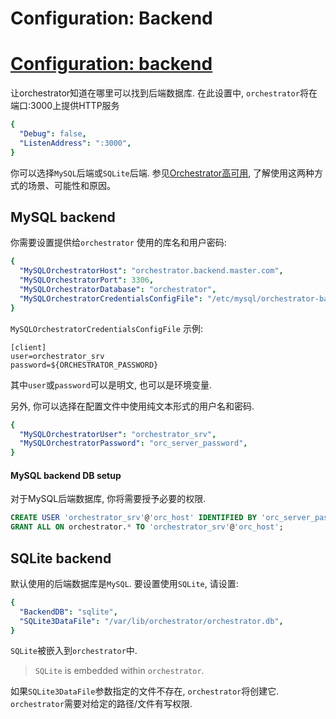 # Configuration: Backend
# [Configuration: backend](https://github.com/openark/orchestrator/blob/master/docs/configuration-backend.md)
让orchestrator知道在哪里可以找到后端数据库. 在此设置中, `orchestrator`将在端口:3000上提供HTTP服务

```yaml
{
  "Debug": false,
  "ListenAddress": ":3000",
}
```
你可以选择`MySQL`后端或`SQLite`后端. 参见[Orchestrator高可用](Deployment/Orchestrator高可用.md), 了解使用这两种方式的场景、可能性和原因。

## MySQL backend
你需要设置提供给`orchestrator` 使用的库名和用户密码:

```yaml
{
  "MySQLOrchestratorHost": "orchestrator.backend.master.com",
  "MySQLOrchestratorPort": 3306,
  "MySQLOrchestratorDatabase": "orchestrator",
  "MySQLOrchestratorCredentialsConfigFile": "/etc/mysql/orchestrator-backend.cnf",
}
```
`MySQLOrchestratorCredentialsConfigFile` 示例:

```Plain Text
[client]
user=orchestrator_srv
password=${ORCHESTRATOR_PASSWORD}
```
其中`user`或`password`可以是明文, 也可以是环境变量.

另外, 你可以选择在配置文件中使用纯文本形式的用户名和密码.

```yaml
{
  "MySQLOrchestratorUser": "orchestrator_srv",
  "MySQLOrchestratorPassword": "orc_server_password",
}
```
#### MySQL backend DB setup
对于MySQL后端数据库, 你将需要授予必要的权限.

```sql
CREATE USER 'orchestrator_srv'@'orc_host' IDENTIFIED BY 'orc_server_password';
GRANT ALL ON orchestrator.* TO 'orchestrator_srv'@'orc_host';
```
## SQLite backend
默认使用的后端数据库是`MySQL`. 要设置使用`SQLite`, 请设置:

```yaml
{
  "BackendDB": "sqlite",
  "SQLite3DataFile": "/var/lib/orchestrator/orchestrator.db",  
}
```
`SQLite`被嵌入到`orchestrator`中.

> `SQLite` is embedded within `orchestrator`. 

如果`SQLite3DataFile`参数指定的文件不存在, `orchestrator`将创建它. `orchestrator`需要对给定的路径/文件有写权限.











